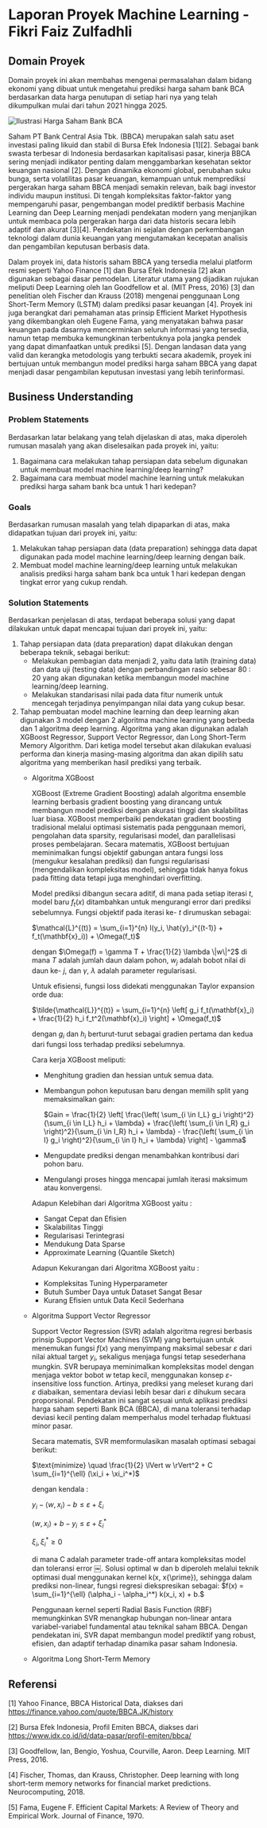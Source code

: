 # Laporan Proyek Machine Learning - Fikri Faiz Zulfadhli
## Domain Proyek
Domain proyek ini akan membahas mengenai permasalahan dalam bidang ekonomi yang dibuat untuk mengetahui prediksi harga saham bank BCA berdasarkan data harga penutupan di setiap hari nya yang telah dikumpulkan mulai dari tahun 2021 hingga 2025.

<img src="https://github.com/user-attachments/assets/e6b82915-9c6a-449d-a277-b31869d72142" alt="Ilustrasi Harga Saham Bank BCA" title="Ilustrasi Harga Saham Bank BCA">

Saham PT Bank Central Asia Tbk. (BBCA) merupakan salah satu aset investasi paling likuid dan stabil di Bursa Efek Indonesia [1][2]. Sebagai bank swasta terbesar di Indonesia berdasarkan kapitalisasi pasar, kinerja BBCA sering menjadi indikator penting dalam menggambarkan kesehatan sektor keuangan nasional [2]. Dengan dinamika ekonomi global, perubahan suku bunga, serta volatilitas pasar keuangan, kemampuan untuk memprediksi pergerakan harga saham BBCA menjadi semakin relevan, baik bagi investor individu maupun institusi. Di tengah kompleksitas faktor-faktor yang mempengaruhi pasar, pengembangan model prediktif berbasis Machine Learning dan Deep Learning menjadi pendekatan modern yang menjanjikan untuk membaca pola pergerakan harga dari data historis secara lebih adaptif dan akurat [3][4]. Pendekatan ini sejalan dengan perkembangan teknologi dalam dunia keuangan yang mengutamakan kecepatan analisis dan pengambilan keputusan berbasis data.

Dalam proyek ini, data historis saham BBCA yang tersedia melalui platform resmi seperti Yahoo Finance [1] dan Bursa Efek Indonesia [2] akan digunakan sebagai dasar pemodelan. Literatur utama yang dijadikan rujukan meliputi Deep Learning oleh Ian Goodfellow et al. (MIT Press, 2016) [3] dan penelitian oleh Fischer dan Krauss (2018) mengenai penggunaan Long Short-Term Memory (LSTM) dalam prediksi pasar keuangan [4]. Proyek ini juga berangkat dari pemahaman atas prinsip Efficient Market Hypothesis yang dikembangkan oleh Eugene Fama, yang menyatakan bahwa pasar keuangan pada dasarnya mencerminkan seluruh informasi yang tersedia, namun tetap membuka kemungkinan terbentuknya pola jangka pendek yang dapat dimanfaatkan untuk prediksi [5]. Dengan landasan data yang valid dan kerangka metodologis yang terbukti secara akademik, proyek ini bertujuan untuk membangun model prediksi harga saham BBCA yang dapat menjadi dasar pengambilan keputusan investasi yang lebih terinformasi.

## Business Understanding
### Problem Statements
Berdasarkan latar belakang yang telah dijelaskan di atas, maka diperoleh rumusan masalah yang akan diselesaikan pada proyek ini, yaitu:
1. Bagaimana cara melakukan tahap persiapan data sebelum digunakan untuk membuat model machine learning/deep learning?
2. Bagaimana cara membuat model machine learning untuk melakukan prediksi harga saham bank bca untuk 1 hari kedepan?

### Goals
Berdasarkan rumusan masalah yang telah dipaparkan di atas, maka didapatkan tujuan dari proyek ini, yaitu:
1. Melakukan tahap persiapan data (data preparation) sehingga data dapat digunakan pada model machine learning/deep learning dengan baik.
2. Membuat model machine learning/deep learning untuk melakukan analisis prediksi harga saham bank bca untuk 1 hari kedepan dengan tingkat error yang cukup rendah.

### Solution Statements
Berdasarkan penjelasan di atas, terdapat beberapa solusi yang dapat dilakukan untuk dapat mencapai tujuan dari proyek ini, yaitu:
1. Tahap persiapan data (data preparation) dapat dilakukan dengan beberapa teknik, sebagai berikut:
    - Melakukan pembagian data menjadi 2, yaitu data latih (training data) dan data uji (testing data) dengan perbandingan rasio sebesar 80 : 20 yang akan digunakan ketika membangun model machine learning/deep learning.
    - Melakukan standarisasi nilai pada data fitur numerik untuk mencegah terjadinya penyimpangan nilai data yang cukup besar.
2. Tahap pembuatan model machine learning dan deep learning akan digunakan 3 model dengan 2 algoritma machine learning yang berbeda dan 1 algoritma deep learning. Algoritma yang akan digunakan adalah XGBoost Regressor, Support Vector Regressor, dan Long Short-Term Memory Algorithm. Dari ketiga model tersebut akan dilakukan evaluasi performa dan kinerja masing-masing algoritma dan akan dipilih satu algoritma yang memberikan hasil prediksi yang terbaik.
    - Algoritma XGBoost

      XGBoost (Extreme Gradient Boosting) adalah algoritma ensemble learning berbasis gradient boosting yang dirancang untuk membangun model prediksi dengan akurasi tinggi dan skalabilitas luar biasa. XGBoost memperbaiki pendekatan gradient boosting tradisional melalui optimasi sistematis pada penggunaan memori, pengolahan data sparsity, regularisasi model, dan parallelisasi proses pembelajaran. Secara matematis, XGBoost bertujuan meminimalkan fungsi objektif gabungan antara fungsi loss (mengukur kesalahan prediksi) dan fungsi regularisasi (mengendalikan kompleksitas model), sehingga tidak hanya fokus pada fitting data tetapi juga menghindari overfitting.

      Model prediksi dibangun secara aditif, di mana pada setiap iterasi $t$, model baru $f_t(x)$ ditambahkan untuk mengurangi error dari prediksi sebelumnya. Fungsi objektif pada iterasi ke- $t$ dirumuskan sebagai:
      
      $\mathcal{L}^{(t)} = \sum_{i=1}^{n} l(y_i, \hat{y}_i^{(t-1)} + f_t(\mathbf{x}_i)) + \Omega(f_t)$

      dengan $\Omega(f) = \gamma T + \frac{1}{2} \lambda \|w\|^2$ di mana $T$ adalah jumlah daun dalam pohon, $w_j$ adalah bobot nilai di daun ke- $j$, dan $\gamma$, $\lambda$ adalah parameter regularisasi.

      Untuk efisiensi, fungsi loss didekati menggunakan Taylor expansion orde dua:

      $\tilde{\mathcal{L}}^{(t)} = \sum_{i=1}^{n} \left[ g_i f_t(\mathbf{x}_i) + \frac{1}{2} h_i f_t^2(\mathbf{x}_i) \right] + \Omega(f_t)$

      dengan $g_i$ dan $h_i$ berturut-turut sebagai gradien pertama dan kedua dari fungsi loss terhadap prediksi sebelumnya.

      Cara kerja XGBoost meliputi:

      - Menghitung gradien dan hessian untuk semua data.
      - Membangun pohon keputusan baru dengan memilih split yang memaksimalkan gain:

        $Gain = \frac{1}{2} \left[ \frac{\left( \sum_{i \in I_L} g_i \right)^2}{\sum_{i \in I_L} h_i + \lambda} + \frac{\left( \sum_{i \in I_R} g_i \right)^2}{\sum_{i \in I_R} h_i + \lambda} - \frac{\left( \sum_{i \in I} g_i \right)^2}{\sum_{i \in I} h_i + \lambda} \right] - \gamma$
      - Mengupdate prediksi dengan menambahkan kontribusi dari pohon baru.
      - Mengulangi proses hingga mencapai jumlah iterasi maksimum atau konvergensi.

      Adapun Kelebihan dari Algoritma XGBoost yaitu :
      - Sangat Cepat dan Efisien
      - Skalabilitas Tinggi
      - Regularisasi Terintegrasi
      - Mendukung Data Sparse
      - Approximate Learning (Quantile Sketch)

      Adapun Kekurangan dari Algoritma XGBoost yaitu :
      - Kompleksitas Tuning Hyperparameter
      - Butuh Sumber Daya untuk Dataset Sangat Besar
      - Kurang Efisien untuk Data Kecil Sederhana
    - Algoritma Support Vector Regressor

      Support Vector Regression (SVR) adalah algoritma regresi berbasis prinsip Support Vector Machines (SVM) yang bertujuan untuk menemukan fungsi $f(x)$ yang menyimpang maksimal sebesar $\varepsilon$ dari nilai aktual target $y_i$, sekaligus menjaga fungsi tetap sesederhana mungkin. SVR berupaya meminimalkan kompleksitas model dengan menjaga vektor bobot $w$ tetap kecil, menggunakan konsep $ε$-insensitive loss function. Artinya, prediksi yang meleset kurang dari $\varepsilon$ diabaikan, sementara deviasi lebih besar dari $\varepsilon$ dihukum secara proporsional. Pendekatan ini sangat sesuai untuk aplikasi prediksi harga saham seperti Bank BCA (BBCA), di mana toleransi terhadap deviasi kecil penting dalam memperhalus model terhadap fluktuasi minor pasar.

      Secara matematis, SVR memformulasikan masalah optimasi sebagai berikut:

      $\text{minimize} \quad \frac{1}{2} \lVert w \rVert^2 + C \sum_{i=1}^{\ell} (\xi_i + \xi_i^*)$

      dengan kendala :

      $y_i - \langle w, x_i \rangle - b \leq \varepsilon + \xi_i$

      $\langle w, x_i \rangle + b - y_i \leq \varepsilon + \xi_i^*$

      $\xi_i, \xi_i^* \geq 0$

      di mana C adalah parameter trade-off antara kompleksitas model dan toleransi error ￼. Solusi optimal w dan b diperoleh melalui teknik optimasi dual menggunakan kernel k(x, x{\prime}), sehingga dalam prediksi non-linear, fungsi regresi diekspresikan sebagai:
$f(x) = \sum_{i=1}^{\ell} (\alpha_i - \alpha_i^*) k(x_i, x) + b.$

      Penggunaan kernel seperti Radial Basis Function (RBF) memungkinkan SVR menangkap hubungan non-linear antara variabel-variabel fundamental atau teknikal saham BBCA. Dengan pendekatan ini, SVR dapat membangun model prediktif yang robust, efisien, dan adaptif terhadap dinamika pasar saham Indonesia.

   - Algoritma Long Short-Term Memory

     

      
      

## Referensi
[1] Yahoo Finance, BBCA Historical Data, diakses dari https://finance.yahoo.com/quote/BBCA.JK/history

[2] Bursa Efek Indonesia, Profil Emiten BBCA, diakses dari https://www.idx.co.id/id/data-pasar/profil-emiten/bbca/

[3] Goodfellow, Ian, Bengio, Yoshua, Courville, Aaron. Deep Learning. MIT Press, 2016.

[4] Fischer, Thomas, dan Krauss, Christopher. Deep learning with long short-term memory networks for financial market predictions. Neurocomputing, 2018.

[5] Fama, Eugene F. Efficient Capital Markets: A Review of Theory and Empirical Work. Journal of Finance, 1970.
